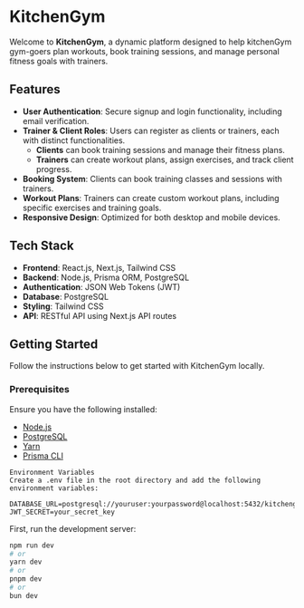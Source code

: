 # KitchenGym

Welcome to **KitchenGym**, a dynamic platform designed to help kitchenGym gym-goers plan workouts, book training sessions, and manage personal fitness goals with trainers.

## Features

- **User Authentication**: Secure signup and login functionality, including email verification.
- **Trainer & Client Roles**: Users can register as clients or trainers, each with distinct functionalities.
  - **Clients** can book training sessions and manage their fitness plans.
  - **Trainers** can create workout plans, assign exercises, and track client progress.
- **Booking System**: Clients can book training classes and sessions with trainers.
- **Workout Plans**: Trainers can create custom workout plans, including specific exercises and training goals.
- **Responsive Design**: Optimized for both desktop and mobile devices.

## Tech Stack

- **Frontend**: React.js, Next.js, Tailwind CSS
- **Backend**: Node.js, Prisma ORM, PostgreSQL
- **Authentication**: JSON Web Tokens (JWT)
- **Database**: PostgreSQL
- **Styling**: Tailwind CSS
- **API**: RESTful API using Next.js API routes

## Getting Started

Follow the instructions below to get started with KitchenGym locally.

### Prerequisites

Ensure you have the following installed:

- [Node.js](https://nodejs.org/)
- [PostgreSQL](https://www.postgresql.org/)
- [Yarn](https://yarnpkg.com/)
- [Prisma CLI](https://www.prisma.io/)

```
Environment Variables
Create a .env file in the root directory and add the following environment variables:

DATABASE_URL=postgresql://youruser:yourpassword@localhost:5432/kitchengym
JWT_SECRET=your_secret_key
```



First, run the development server:

```bash
npm run dev
# or
yarn dev
# or
pnpm dev
# or
bun dev
```
